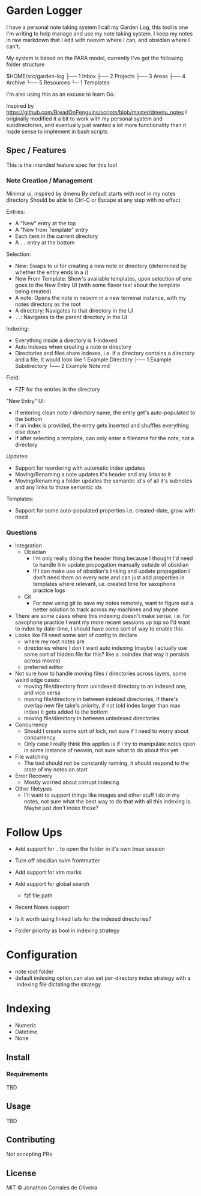 # Garden Logger

I have a personal note taking system I call my Garden Log, this tool is one I'm writing to help manage and use my note taking system. I keep my notes in raw markdown that I edit with neovim where I can, and obsidian where I can't.

My system is based on the PARA model, currently I've got the following folder structure

$HOME/src/garden-log
├── 1 Inbox
├── 2 Projects
├── 3 Areas
├── 4 Archive
└── 5 Resources
    └─ 1 Templates

I'm also using this as an excuse to learn Go.

Inspired by https://github.com/BreadOnPenguins/scripts/blob/master/dmenu_notes
I originally modified it a bit to work with my personal system and subdirectories, and eventually just wanted a lot more functionality than it made sense to implement in bash scripts

## Spec / Features
This is the intended feature spec for this tool

### Note Creation / Management

Minimal ui, inspired by dmenu
By default starts with root in my notes directory
Should be able to Ctrl-C or Escape at any step with no effect

Entries:
- A "New" entry at the top
- A "New from Template" entry
- Each item in the current directory
- A `..` entry at the bottom

Selection:
- New: Swaps to ui for creating a new note or directory (determined by whether the entry ends in a /)
- New From Template: Show's available templates, upon selection of one goes to the New Entry UI (with some flavor text about the template being created)
- A note: Opens the note in neovim in a new terminal instance, with my notes directory as the root
- A directory: Navigates to that directory in the UI
- `..`: Navigates to the parent directory in the UI

Indexing:
- Everything inside a directory is 1-indexed
- Auto indexes when creating a note or directory
- Directories and files share indexes, i.e. if a directory contains a directory and a file, it would look like
1 Example Directory
├── 1 Example Subdirectory
└── 2 Example Note.md

Field:
- FZF for the entries in the directory

"New Entry" UI:
- If entering clean note / directory name, the entry get's auto-populated to the bottom
- If an index is provided, the entry gets inserted and shuffles everything else down
- If after selecting a template, can only enter a filename for the note, not a directory

Updates:
- Support for reordering with automatic index updates
- Moving/Renaming a note updates it's header and any links to it
- Moving/Renaming a folder updates the semantic id's of all it's subnotes and any links to those semantic ids

Templates:
- Support for some auto-populated properties i.e. created-date, grow with need

### Questions
- Integration
    - Obsidian
        - I'm only really doing the header thing because I thought I'd need to handle link update propogation manually outside of obsidian
        - If I can make use of obsidian's linking and update propagation I don't need them on every note and can just add properties in templates where relevant, i.e. created time for saxophone practice logs
    - Git
        - For now using git to save my notes remotely, want to figure out a better solution to track across my machines and my phone
- There are some cases where this indexing doesn't make sense, i.e. for saxophone practice I want my more recent sessions up top so I'd want to index by date-time, I should have some sort of way to enable this
- Looks like I'll need some sort of config to declare
    - where my root notes are
    - directories where I don't want auto indexing (maybe I actually use some sort of hidden file for this? like a .noindex that way it persists across moves)
    - preferred editor
- Not sure how to handle moving files / directories across layers, some weird edge cases:
    - moving file/directory from unindexed directory to an indexed one, and vice versa
    - moving file/directory in between indexed directories, if there's overlap new file take's priority, if not (old index larger than max index) it gets added to the bottom
    - moving file/directory in between unindexed directories
- Concurrency
    - Should I create some sort of lock, not sure if I need to worry about concurrency
    - Only case I really think this applies is if I try to manipulate notes open in some instance of neovim, not sure what to do about this yet
- File watching
    - The tool should not be constantly running, it should respond to the state of my notes on start
- Error Recovery
    - Mostly worried about corrupt indexing
- Other filetypes
    - I'll want to support things like images and other stuff I do in my notes, not sure what the best way to do that with all this indexing is. Maybe just don't index those?

# Follow Ups
- Add support for `.` to open the folder in it's own tmux session
- Turn off obsidian.nvim frontmatter
- Add support for vim marks
- Add support for global search
    - fzf file path
- Recent Notes support

- Is it worth using linked lists for the indexed directories?

- Folder priority as bool in indexing strategy

# Configuration
- note root folder
- default indexing option,can also set per-directory index strategy with a .indexing file dictating the strategy

# Indexing
- Numeric
- Datetime
- None



## Install

### Requirements

TBD

## Usage

TBD

## Contributing

Not accepting PRs

## License

MIT © Jonathon Corrales de Oliveira
